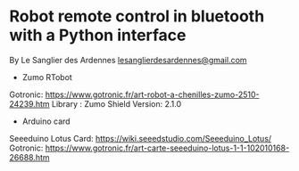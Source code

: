 Robot remote control in bluetooth with a Python interface   
=========================================================

By Le Sanglier des Ardennes <lesanglierdesardennes@gmail.com>  


* Zumo RTobot

 Gotronic: https://www.gotronic.fr/art-robot-a-chenilles-zumo-2510-24239.htm
Library : Zumo Shield Version: 2.1.0 


* Arduino card
 
Seeeduino Lotus Card: https://wiki.seeedstudio.com/Seeeduino_Lotus/
Gotronic: https://www.gotronic.fr/art-carte-seeeduino-lotus-1-1-102010168-26688.htm 
